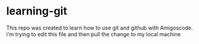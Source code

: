 # learning-git
This repo was created to learn how to use git and github with Amigoscode.
i'm trying to edit this file and then pull the change to my local machine
